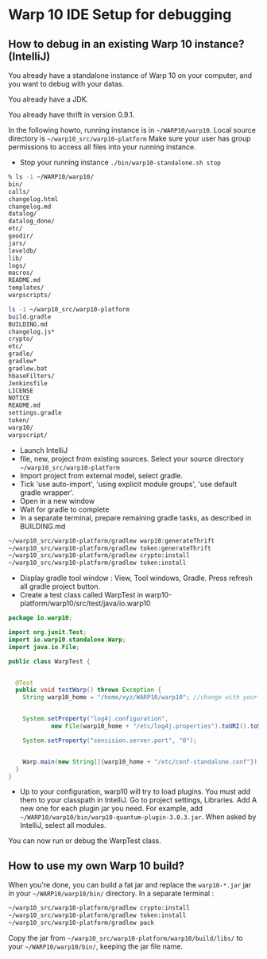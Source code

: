 # Warp 10 IDE Setup for debugging

## How to debug in an existing Warp 10 instance? (IntelliJ)

You already have a standalone instance of Warp 10 on your computer, and you want to debug with your datas.

You already have a JDK.

You already have thrift in version 0.9.1.

In the following howto, running instance is in `~/WARP10/warp10`. Local source directory is `~/warp10_src/warp10-platform`
Make sure your user has group permissions to access all files into your running instance.

+ Stop your running instance `./bin/warp10-standalone.sh stop`


```bash
% ls -1 ~/WARP10/warp10/
bin/
calls/
changelog.html
changelog.md
datalog/
datalog_done/
etc/
geodir/
jars/
leveldb/
lib/
logs/
macros/
README.md
templates/
warpscripts/

ls -1 ~/warp10_src/warp10-platform
build.gradle
BUILDING.md
changelog.js*
crypto/
etc/
gradle/
gradlew*
gradlew.bat
hbaseFilters/
Jenkinsfile
LICENSE
NOTICE
README.md
settings.gradle
token/
warp10/
warpscript/
```

+ Launch IntelliJ
+ file, new, project from existing sources. Select your source directory `~/warp10_src/warp10-platform`
+ Import project from external model, select gradle.
+ Tick 'use auto-import', 'using explicit module groups', 'use default gradle wrapper'.
+ Open in a new window
+ Wait for gradle to complete
+ In a separate terminal, prepare remaining gradle tasks, as described in BUILDING.md

```bash
~/warp10_src/warp10-platform/gradlew warp10:generateThrift
~/warp10_src/warp10-platform/gradlew token:generateThrift
~/warp10_src/warp10-platform/gradlew crypto:install
~/warp10_src/warp10-platform/gradlew token:install
```

+ Display gradle tool window : View, Tool windows, Gradle. Press refresh all gradle project button.
+ Create a test class called WarpTest in warp10-platform/warp10/src/test/java/io.warp10

```java
package io.warp10;

import org.junit.Test;
import io.warp10.standalone.Warp;
import java.io.File;

public class WarpTest {


  @Test
  public void testWarp() throws Exception {
    String warp10_home = "/home/xyz/WARP10/warp10"; //change with your absolute path.


    System.setProperty("log4j.configuration",
            new File(warp10_home + "/etc/log4j.properties").toURI().toString());

    System.setProperty("sensision.server.port", "0");


    Warp.main(new String[]{warp10_home + "/etc/conf-standalone.conf"});
  }
}

```

+ Up to your configuration, warp10 will try to load plugins. You must add them to your classpath in IntelliJ. 
Go to project settings, Libraries. Add A new one for each plugin jar you need. 
For example, add `~/WARP10/warp10/bin/warp10-quantum-plugin-3.0.3.jar`. When asked by IntelliJ, select all modules.

You can now run or debug the WarpTest class.

## How to use my own Warp 10 build?

When you're done, you can build a fat jar and replace the `warp10-*.jar` jar in your `~/WARP10/warp10/bin/` directory.
In a separate terminal : 
```bash
~/warp10_src/warp10-platform/gradlew crypto:install
~/warp10_src/warp10-platform/gradlew token:install
~/warp10_src/warp10-platform/gradlew pack
```
Copy the jar from `~/warp10_src/warp10-platform/warp10/build/libs/` to your `~/WARP10/warp10/bin/`, keeping the jar file name.



